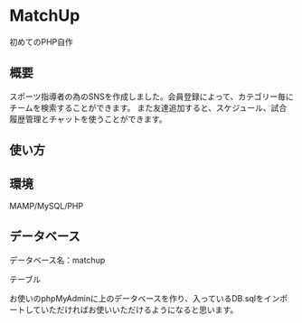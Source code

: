 # MatchUp
初めてのPHP自作
## 概要
スポーツ指導者の為のSNSを作成しました。会員登録によって、カテゴリー毎にチームを検索することができます。
また友達追加すると、スケジュール、試合履歴管理とチャットを使うことができます。
## 使い方

## 環境
MAMP/MySQL/PHP
## データベース
データベース名：matchup

テーブル

お使いのphpMyAdminに上のデータベースを作り、入っているDB.sqlをインポートしていただければお使いいただけるようになると思います。
